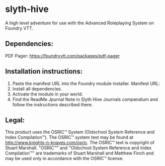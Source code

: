 # slyth-hive
A high level adventure for use with the Advanced Roleplaying System on Foundry VTT.

## Dependencies:
PDF Pager: https://foundryvtt.com/packages/pdf-pager

## Installation instructions:
1. Paste the manifest URL into the Foundry module installer.
Manifest URL:
2. Install all dependencies.
3. Activate the module in your world.
4. Find the ReadMe Jpurnal Note in Slyth Hive Journals compendium and follow the instructions described there.

## Legal:
This product uses the OSRIC™ System (Oldschool System Reference and Index Compilation™). The OSRIC™ system text may be found at http://www.knights-n-knaves.com/osric. The OSRIC™ text is copyright of Stuart Marshall. "OSRIC™" and "Oldschool System Reference and Index Compilation™" are trademarks of Stuart Marshall and Matthew Finch and may be used only in accordance with the OSRIC™ license.
